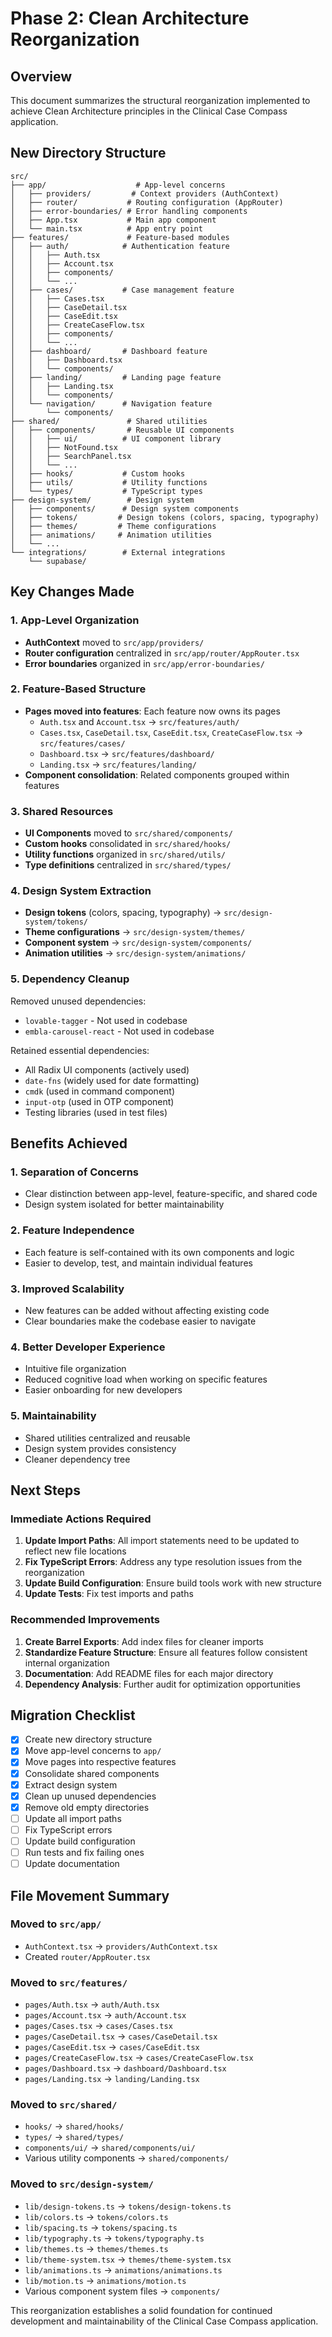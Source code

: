# Phase 2: Clean Architecture Reorganization

## Overview
This document summarizes the structural reorganization implemented to achieve Clean Architecture principles in the Clinical Case Compass application.

## New Directory Structure

```
src/
├── app/                    # App-level concerns
│   ├── providers/         # Context providers (AuthContext)
│   ├── router/           # Routing configuration (AppRouter)
│   ├── error-boundaries/ # Error handling components
│   ├── App.tsx           # Main app component
│   └── main.tsx          # App entry point
├── features/             # Feature-based modules
│   ├── auth/            # Authentication feature
│   │   ├── Auth.tsx
│   │   ├── Account.tsx
│   │   ├── components/
│   │   └── ...
│   ├── cases/           # Case management feature
│   │   ├── Cases.tsx
│   │   ├── CaseDetail.tsx
│   │   ├── CaseEdit.tsx
│   │   ├── CreateCaseFlow.tsx
│   │   ├── components/
│   │   └── ...
│   ├── dashboard/       # Dashboard feature
│   │   ├── Dashboard.tsx
│   │   └── components/
│   ├── landing/         # Landing page feature
│   │   ├── Landing.tsx
│   │   └── components/
│   └── navigation/      # Navigation feature
│       └── components/
├── shared/               # Shared utilities
│   ├── components/       # Reusable UI components
│   │   ├── ui/          # UI component library
│   │   ├── NotFound.tsx
│   │   ├── SearchPanel.tsx
│   │   └── ...
│   ├── hooks/           # Custom hooks
│   ├── utils/           # Utility functions
│   └── types/           # TypeScript types
├── design-system/        # Design system
│   ├── components/      # Design system components
│   ├── tokens/         # Design tokens (colors, spacing, typography)
│   ├── themes/         # Theme configurations
│   ├── animations/     # Animation utilities
│   └── ...
└── integrations/        # External integrations
    └── supabase/
```

## Key Changes Made

### 1. App-Level Organization
- **AuthContext** moved to `src/app/providers/`
- **Router configuration** centralized in `src/app/router/AppRouter.tsx`
- **Error boundaries** organized in `src/app/error-boundaries/`

### 2. Feature-Based Structure
- **Pages moved into features**: Each feature now owns its pages
  - `Auth.tsx` and `Account.tsx` → `src/features/auth/`
  - `Cases.tsx`, `CaseDetail.tsx`, `CaseEdit.tsx`, `CreateCaseFlow.tsx` → `src/features/cases/`
  - `Dashboard.tsx` → `src/features/dashboard/`
  - `Landing.tsx` → `src/features/landing/`
- **Component consolidation**: Related components grouped within features

### 3. Shared Resources
- **UI Components** moved to `src/shared/components/`
- **Custom hooks** consolidated in `src/shared/hooks/`
- **Utility functions** organized in `src/shared/utils/`
- **Type definitions** centralized in `src/shared/types/`

### 4. Design System Extraction
- **Design tokens** (colors, spacing, typography) → `src/design-system/tokens/`
- **Theme configurations** → `src/design-system/themes/`
- **Component system** → `src/design-system/components/`
- **Animation utilities** → `src/design-system/animations/`

### 5. Dependency Cleanup
Removed unused dependencies:
- `lovable-tagger` - Not used in codebase
- `embla-carousel-react` - Not used in codebase

Retained essential dependencies:
- All Radix UI components (actively used)
- `date-fns` (widely used for date formatting)
- `cmdk` (used in command component)
- `input-otp` (used in OTP component)
- Testing libraries (used in test files)

## Benefits Achieved

### 1. **Separation of Concerns**
- Clear distinction between app-level, feature-specific, and shared code
- Design system isolated for better maintainability

### 2. **Feature Independence**
- Each feature is self-contained with its own components and logic
- Easier to develop, test, and maintain individual features

### 3. **Improved Scalability**
- New features can be added without affecting existing code
- Clear boundaries make the codebase easier to navigate

### 4. **Better Developer Experience**
- Intuitive file organization
- Reduced cognitive load when working on specific features
- Easier onboarding for new developers

### 5. **Maintainability**
- Shared utilities centralized and reusable
- Design system provides consistency
- Cleaner dependency tree

## Next Steps

### Immediate Actions Required
1. **Update Import Paths**: All import statements need to be updated to reflect new file locations
2. **Fix TypeScript Errors**: Address any type resolution issues from the reorganization
3. **Update Build Configuration**: Ensure build tools work with new structure
4. **Update Tests**: Fix test imports and paths

### Recommended Improvements
1. **Create Barrel Exports**: Add index files for cleaner imports
2. **Standardize Feature Structure**: Ensure all features follow consistent internal organization
3. **Documentation**: Add README files for each major directory
4. **Dependency Analysis**: Further audit for optimization opportunities

## Migration Checklist

- [x] Create new directory structure
- [x] Move app-level concerns to `app/`
- [x] Move pages into respective features
- [x] Consolidate shared components
- [x] Extract design system
- [x] Clean up unused dependencies
- [x] Remove old empty directories
- [ ] Update all import paths
- [ ] Fix TypeScript errors
- [ ] Update build configuration
- [ ] Run tests and fix failing ones
- [ ] Update documentation

## File Movement Summary

### Moved to `src/app/`
- `AuthContext.tsx` → `providers/AuthContext.tsx`
- Created `router/AppRouter.tsx`

### Moved to `src/features/`
- `pages/Auth.tsx` → `auth/Auth.tsx`
- `pages/Account.tsx` → `auth/Account.tsx`
- `pages/Cases.tsx` → `cases/Cases.tsx`
- `pages/CaseDetail.tsx` → `cases/CaseDetail.tsx`
- `pages/CaseEdit.tsx` → `cases/CaseEdit.tsx`
- `pages/CreateCaseFlow.tsx` → `cases/CreateCaseFlow.tsx`
- `pages/Dashboard.tsx` → `dashboard/Dashboard.tsx`
- `pages/Landing.tsx` → `landing/Landing.tsx`

### Moved to `src/shared/`
- `hooks/` → `shared/hooks/`
- `types/` → `shared/types/`
- `components/ui/` → `shared/components/ui/`
- Various utility components → `shared/components/`

### Moved to `src/design-system/`
- `lib/design-tokens.ts` → `tokens/design-tokens.ts`
- `lib/colors.ts` → `tokens/colors.ts`
- `lib/spacing.ts` → `tokens/spacing.ts`
- `lib/typography.ts` → `tokens/typography.ts`
- `lib/themes.ts` → `themes/themes.ts`
- `lib/theme-system.tsx` → `themes/theme-system.tsx`
- `lib/animations.ts` → `animations/animations.ts`
- `lib/motion.ts` → `animations/motion.ts`
- Various component system files → `components/`

This reorganization establishes a solid foundation for continued development and maintainability of the Clinical Case Compass application.